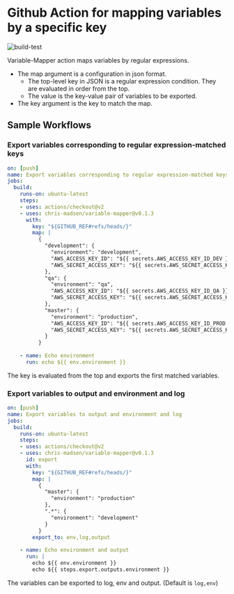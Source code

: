 # Github Action for mapping variables by a specific key

![build-test](https://github.com/kanga333/variable-mapper/workflows/build-test/badge.svg)

Variable-Mapper action maps variables by regular expressions.

- The map argument is a configuration in json format.
  - The top-level key in JSON is a regular expression condition. They are evaluated in order from the top.
  - The value is the key-value pair of variables to be exported.
- The key argument is the key to match the map.

## Sample Workflows

### Export variables corresponding to regular expression-matched keys

```yaml
on: [push]
name: Export variables corresponding to regular expression-matched keys
jobs:
  build:
    runs-on: ubuntu-latest
    steps:
    - uses: actions/checkout@v2
    - uses: chris-madsen/variable-mapper@v0.1.3
      with:
        key: "${GITHUB_REF#refs/heads/}"
        map: |
          {
            "development": {
              "environment": "development",
              "AWS_ACCESS_KEY_ID": "${{ secrets.AWS_ACCESS_KEY_ID_DEV }}",
              "AWS_SECRET_ACCESS_KEY": "${{ secrets.AWS_SECRET_ACCESS_KEY_DEV }}"
            },
            "qa": {
              "environment": "qa",
              "AWS_ACCESS_KEY_ID": "${{ secrets.AWS_ACCESS_KEY_ID_QA }}",
              "AWS_SECRET_ACCESS_KEY": "${{ secrets.AWS_SECRET_ACCESS_KEY_QA }}"
            },
            "master": {
              "environment": "production",
              "AWS_ACCESS_KEY_ID": "${{ secrets.AWS_ACCESS_KEY_ID_PROD }}",
              "AWS_SECRET_ACCESS_KEY": "${{ secrets.AWS_SECRET_ACCESS_KEY_PROD }}"
            }
          }
          
    - name: Echo environment
      run: echo ${{ env.environment }}
```

The key is evaluated from the top and exports the first matched variables.

### Export variables to output and environment and log

```yaml
on: [push]
name: Export variables to output and environment and log
jobs:
  build:
    runs-on: ubuntu-latest
    steps:
    - uses: actions/checkout@v2
    - uses: chris-madsen/variable-mapper@v0.1.3
      id: export
      with:
        key: "${GITHUB_REF#refs/heads/}"
        map: |
          {
            "master": {
              "environment": "production"
            },
            ".*": {
              "environment": "development"
            }
          }
        export_to: env,log,output
        
    - name: Echo environment and output
      run: |
        echo ${{ env.environment }}
        echo ${{ steps.export.outputs.environment }}
```

The variables can be exported to log, env and output. (Default is `log,env`)
